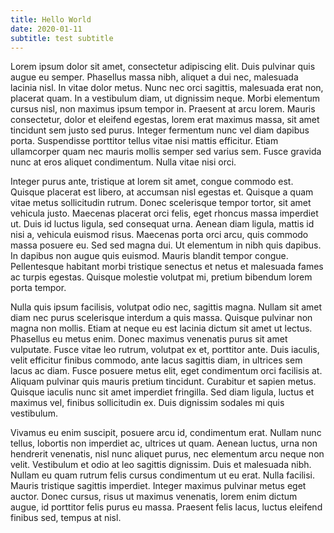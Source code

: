 ```yaml
---
title: Hello World
date: 2020-01-11
subtitle: test subtitle
---
```


Lorem ipsum dolor sit amet, consectetur adipiscing elit. Duis pulvinar quis augue eu semper. Phasellus massa nibh, aliquet a dui nec, malesuada lacinia nisl. In vitae dolor metus. Nunc nec orci sagittis, malesuada erat non, placerat quam. In a vestibulum diam, ut dignissim neque. Morbi elementum cursus nisl, non maximus ipsum tempor in. Praesent at arcu lorem. Mauris consectetur, dolor et eleifend egestas, lorem erat maximus massa, sit amet tincidunt sem justo sed purus. Integer fermentum nunc vel diam dapibus porta. Suspendisse porttitor tellus vitae nisi mattis efficitur. Etiam ullamcorper quam nec mauris mollis semper sed varius sem. Fusce gravida nunc at eros aliquet condimentum. Nulla vitae nisi orci.

Integer purus ante, tristique at lorem sit amet, congue commodo est. Quisque placerat est libero, at accumsan nisl egestas et. Quisque a quam vitae metus sollicitudin rutrum. Donec scelerisque tempor tortor, sit amet vehicula justo. Maecenas placerat orci felis, eget rhoncus massa imperdiet ut. Duis id luctus ligula, sed consequat urna. Aenean diam ligula, mattis id nisi a, vehicula euismod risus. Maecenas porta orci arcu, quis commodo massa posuere eu. Sed sed magna dui. Ut elementum in nibh quis dapibus. In dapibus non augue quis euismod. Mauris blandit tempor congue. Pellentesque habitant morbi tristique senectus et netus et malesuada fames ac turpis egestas. Quisque molestie volutpat mi, pretium bibendum lorem porta tempor.

Nulla quis ipsum facilisis, volutpat odio nec, sagittis magna. Nullam sit amet diam nec purus scelerisque interdum a quis massa. Quisque pulvinar non magna non mollis. Etiam at neque eu est lacinia dictum sit amet ut lectus. Phasellus eu metus enim. Donec maximus venenatis purus sit amet vulputate. Fusce vitae leo rutrum, volutpat ex et, porttitor ante. Duis iaculis, velit efficitur finibus commodo, ante lacus sagittis diam, in ultrices sem lacus ac diam. Fusce posuere metus elit, eget condimentum orci facilisis at. Aliquam pulvinar quis mauris pretium tincidunt. Curabitur et sapien metus. Quisque iaculis nunc sit amet imperdiet fringilla. Sed diam ligula, luctus et maximus vel, finibus sollicitudin ex. Duis dignissim sodales mi quis vestibulum.

Vivamus eu enim suscipit, posuere arcu id, condimentum erat. Nullam nunc tellus, lobortis non imperdiet ac, ultrices ut quam. Aenean luctus, urna non hendrerit venenatis, nisl nunc aliquet purus, nec elementum arcu neque non velit. Vestibulum et odio at leo sagittis dignissim. Duis et malesuada nibh. Nullam eu quam rutrum felis cursus condimentum ut eu erat. Nulla facilisi. Mauris tristique sagittis imperdiet. Integer maximus pulvinar metus eget auctor. Donec cursus, risus ut maximus venenatis, lorem enim dictum augue, id porttitor felis purus eu massa. Praesent felis lacus, luctus eleifend finibus sed, tempus at nisl. 
